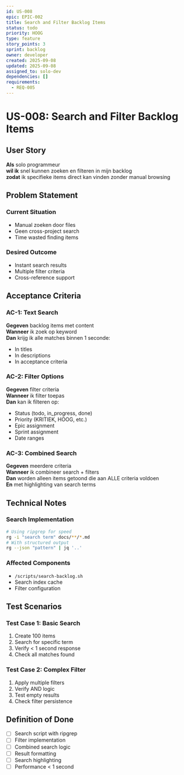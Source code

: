 ```yaml
---
id: US-008
epic: EPIC-002
title: Search and Filter Backlog Items
status: todo
priority: HOOG
type: feature
story_points: 3
sprint: backlog
owner: developer
created: 2025-09-08
updated: 2025-09-08
assigned_to: solo-dev
dependencies: []
requirements:
  - REQ-005
---
```


# US-008: Search and Filter Backlog Items

## User Story
**Als** solo programmeur  
**wil ik** snel kunnen zoeken en filteren in mijn backlog  
**zodat** ik specifieke items direct kan vinden zonder manual browsing

## Problem Statement
### Current Situation
- Manual zoeken door files
- Geen cross-project search
- Time wasted finding items

### Desired Outcome
- Instant search results
- Multiple filter criteria
- Cross-reference support

## Acceptance Criteria

### AC-1: Text Search
**Gegeven** backlog items met content  
**Wanneer** ik zoek op keyword  
**Dan** krijg ik alle matches binnen 1 seconde:
- In titles
- In descriptions
- In acceptance criteria

### AC-2: Filter Options
**Gegeven** filter criteria  
**Wanneer** ik filter toepas  
**Dan** kan ik filteren op:
- Status (todo, in_progress, done)
- Priority (KRITIEK, HOOG, etc.)
- Epic assignment
- Sprint assignment
- Date ranges

### AC-3: Combined Search
**Gegeven** meerdere criteria  
**Wanneer** ik combineer search + filters  
**Dan** worden alleen items getoond die aan ALLE criteria voldoen  
**En** met highlighting van search terms

## Technical Notes

### Search Implementation
```bash
# Using ripgrep for speed
rg -i "search term" docs/**/*.md
# With structured output
rg --json "pattern" | jq '..'
```

### Affected Components
- `/scripts/search-backlog.sh`
- Search index cache
- Filter configuration

## Test Scenarios

### Test Case 1: Basic Search
1. Create 100 items
2. Search for specific term
3. Verify < 1 second response
4. Check all matches found

### Test Case 2: Complex Filter
1. Apply multiple filters
2. Verify AND logic
3. Test empty results
4. Check filter persistence

## Definition of Done
- [ ] Search script with ripgrep
- [ ] Filter implementation
- [ ] Combined search logic
- [ ] Result formatting
- [ ] Search highlighting
- [ ] Performance < 1 second
